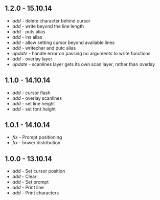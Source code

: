 ## 1.2.0 - 15.10.14

* _add_ - delete character behind cursor
* _add_ - write beyond the line length
* _add_ - puts alias
* _add_ - ins alias
* _add_ - allow setting cursor beyond available lines
* _add_ - writechar and putc alias
* _update_ - handle error on passing no arguments to write functions
* _add_ - overlay layer
* _update_ - scanlines layer gets its own scan layer, rather than overlay

## 1.1.0 - 14.10.14

* _add_ - cursor flash
* _add_ - overlay scanlines
* _add_ - set line height
* _add_ - set font height

## 1.0.1 - 14.10.14

* _fix_ - Prompt positioning
* _fix_ - bower distribution

## 1.0.0 - 13.10.14

* _add_ - Set cursor position
* _add_ - Clear
* _add_ - Set prompt
* _add_ - Print line
* _add_ - Print characters
